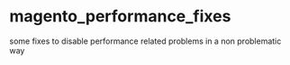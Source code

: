 magento_performance_fixes
=========================

some fixes to disable performance related problems in a non problematic way

